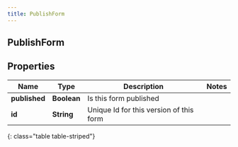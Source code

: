 ```yaml
---
title: PublishForm
---
```

## PublishForm


## Properties

| Name | Type | Description | Notes |
| ------------ | ------------- | ------------- | ------------- |
| **published** | <!----><!---->**Boolean**<!----> | Is this form published |  |
| **id** | <!----><!---->**String**<!----> | Unique Id for this version of this form |  |
{: class="table table-striped"}



